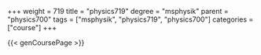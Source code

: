 +++
weight = 719
title = "physics719"
degree = "msphysik"
parent = "physics700"
tags = ["msphysik", "physics719", "physics700"]
categories = ["course"]
+++

{{< genCoursePage >}}
